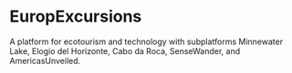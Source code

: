 # EuropExcursions
A platform for ecotourism and technology with subplatforms Minnewater Lake, Elogio del Horizonte, Cabo da Roca, SenseWander, and AmericasUnveiled.
